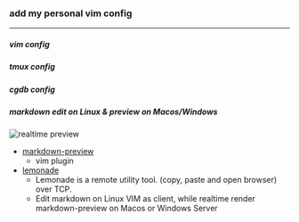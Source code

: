 ### add my personal vim config
--------------
##### vim config
##### tmux config
##### cgdb config
##### markdown edit on Linux & preview on Macos/Windows

![realtime preview](./assets/markdown-preview.gif)

- [markdown-preview](https://github.com/iamcco/markdown-preview.vim/blob/master/README_cn.md)
    - vim plugin
- [lemonade](https://github.com/lemonade-command/lemonade/blob/master/README.md)
    - Lemonade is a remote utility tool. (copy, paste and open browser) over TCP.
    - Edit markdown on Linux VIM as client, while realtime render markdown-preview on Macos or Windows Server


